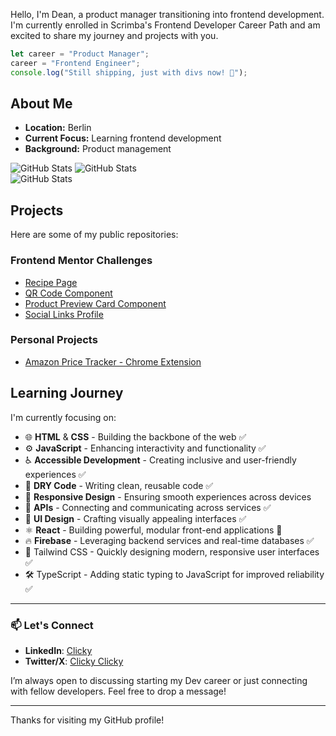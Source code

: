 Hello, I'm Dean, a product manager transitioning into frontend development. I'm currently enrolled in Scrimba's Frontend Developer Career Path and am excited to share my journey and projects with you.

```javascript
let career = "Product Manager";
career = "Frontend Engineer";
console.log("Still shipping, just with divs now! 🚀");
```

## About Me

- **Location:** Berlin
- **Current Focus:** Learning frontend development
- **Background:** Product management

![GitHub Stats](https://github-readme-stats.vercel.app/api?username=Kynjii&theme=gotham&show_icons=true&hide_border=true&count_private=true)
![GitHub Stats](https://github-readme-stats.vercel.app/api/top-langs/?username=Kynjii&theme=gotham&show_icons=true&hide_border=true&layout=compact)<br>
![GitHub Stats](https://github-readme-streak-stats.herokuapp.com/?user=Kynjii&theme=gotham&hide_border=true)

## Projects

Here are some of my public repositories:

### Frontend Mentor Challenges

- [Recipe Page](https://github.com/Kynjii/Recipe-page)
- [QR Code Component](https://github.com/Kynjii/QR-code-component)
- [Product Preview Card Component](https://github.com/Kynjii/Product-preview-card-component)
- [Social Links Profile](https://github.com/Kynjii/Social-links-profile)

### Personal Projects

- [Amazon Price Tracker - Chrome Extension](https://github.com/Kynjii/Amazon-Price-Tracker)

## Learning Journey

I'm currently focusing on:

- 🌐 **HTML** & **CSS** - Building the backbone of the web ✅
- ⚙️ **JavaScript** - Enhancing interactivity and functionality ✅
- ♿ **Accessible Development** - Creating inclusive and user-friendly experiences ✅
- 🔄 **DRY Code** - Writing clean, reusable code ✅
- 📱 **Responsive Design** - Ensuring smooth experiences across devices
- 🔌 **APIs** - Connecting and communicating across services ✅
- 🎨 **UI Design** - Crafting visually appealing interfaces ✅
- ⚛️ **React** - Building powerful, modular front-end applications 🔄
- 🔥 **Firebase** - Leveraging backend services and real-time databases ✅
- 🎨 Tailwind CSS - Quickly designing modern, responsive user interfaces ✅
- 🛠️ TypeScript - Adding static typing to JavaScript for improved reliability ✅

---

### 📫 Let's Connect

- **LinkedIn**: [Clicky](https://linkedin.com/in/deanburrowscm)
- **Twitter/X**: [Clicky Clicky](https://x.com/Dean_the_dev)

I’m always open to discussing starting my Dev career or just connecting with fellow developers. Feel free to drop a message!

---

Thanks for visiting my GitHub profile!
